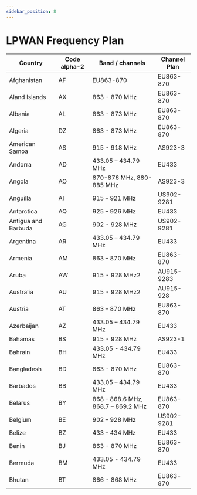 ```yaml
---
sidebar_position: 8
---
```


# LPWAN Frequency Plan

| Country | Code alpha-2 | Band / channels | Channel Plan |
|---------|--------------|-----------------|--------------|
| Afghanistan | AF |  EU863-870  |  EU863-870  |
| Aland Islands | AX | 863 - 870 MHz | EU863-870 |
| Albania | AL | 863 - 873 MHz| EU863-870  |
| Algeria | DZ | 863 - 873 MHz | EU863-870 |
| American Samoa | AS | 915 - 918 MHz | AS923-3 |
| Andorra | AD | 433.05 – 434.79 MHz | EU433 |
| Angola | AO | 870-876 MHz, 880-885 MHz | AS923-3 |
| Anguilla | AI | 915 – 921 MHz | US902-9281 |
| Antarctica | AQ | 925 – 926 MHz | EU433 |
| Antigua and Barbuda | AG | 902 - 928 MHz | US902-9281 |
| Argentina | AR | 433.05 – 434.79 MHz | EU433 |
| Armenia | AM | 863 – 870 MHz | EU863-870 |
| Aruba | AW | 915 - 928 MHz2 | AU915-9283 |
| Australia | AU | 915 - 928 MHz2 | AU915-928 |
| Austria | AT | 863 – 870 MHz | EU863-870 |
| Azerbaijan | AZ | 433.05 – 434.79 MHz | EU433 |
| Bahamas | BS | 915 - 928 MHz | AS923-1 |
| Bahrain | BH | 433.05 - 434.79 MHz | EU433 |
| Bangladesh | BD | 863 - 870 MHz | EU863-870 |
| Barbados | BB | 433.05 – 434.79 MHz | EU433 |
| Belarus | BY | 868 – 868.6 MHz, 868.7 – 869.2 MHz | EU863-870 |
| Belgium | BE | 902 – 928 MHz | US902-9281 |
| Belize | BZ | 433 – 434 MHz | EU433 |
| Benin | BJ | 863 - 870 MHz | EU863-870 |
| Bermuda | BM | 433.05 - 434.79 MHz | EU433 |
| Bhutan | BT | 866 - 868 MHz | EU863-870 |

